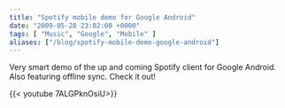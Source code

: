 ```yaml
---
title: "Spotify mobile demo for Google Android"
date: "2009-05-28 23:02:00 +0000"
tags: [ "Music", "Google", "Mobile" ]
aliases: ["/blog/spotify-mobile-demo-google-android"]
---
```

Very smart demo of the up and coming Spotify client for Google Android. Also featuring offline sync. Check it out!

{{< youtube 7ALGPknOsiU>}}
